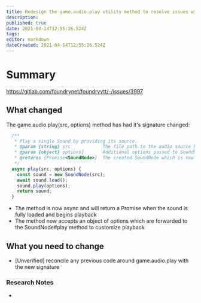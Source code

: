 ```yaml
---
title: Redesign the game.audio.play utility method to resolve issues with incorrect howler syntax and to migrate to the new Web Audio SoundNode implementation.
description: 
published: true
date: 2021-04-14T12:55:26.524Z
tags: 
editor: markdown
dateCreated: 2021-04-14T12:55:26.524Z
---
```


# Summary
https://gitlab.com/foundrynet/foundryvtt/-/issues/3997

## What changed
The game.audio.play(src, options) method has had it's signature changed:

```js
  /**
   * Play a single Sound by providing its source.
   * @param {string} src            The file path to the audio source being played
   * @param {object} options]       Additional options passed to SoundNode#play
   * @returns {Promise<SoundNode>}  The created SoundNode which is now playing
   */
  async play(src, options) {
    const sound = new SoundNode(src);
    await sound.load();
    sound.play(options);
    return sound;
  }
```

- The method is now async and will return a Promise<SoundNode> when the sound is fully loaded and begins playback
- The method now accepts an object of options which are forwarded to the SoundNode#play method to customize playback



## What you need to change

* [Unverified] reconcile any previous code around game.audio.play with the new signature

### Research Notes

* 
